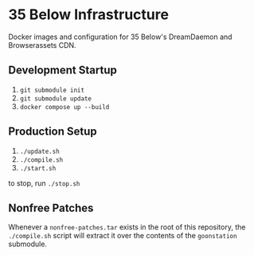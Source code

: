 # 35 Below Infrastructure

Docker images and configuration for 35 Below's DreamDaemon and Browserassets CDN.

## Development Startup

1. `git submodule init`
2. `git submodule update`
3. `docker compose up --build`

## Production Setup

1. `./update.sh`
2. `./compile.sh`
3. `./start.sh`

to stop, run `./stop.sh`

## Nonfree Patches

Whenever a `nonfree-patches.tar` exists in the root of this repository, the `./compile.sh` script will extract it over the contents of the `goonstation` submodule.
